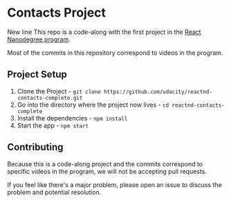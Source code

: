 # Contacts Project
New line
This repo is a code-along with the first project in the [React Nanodegree program](https://www.udacity.com/course/react-nanodegree--nd019).

Most of the commits in this repository correspond to videos in the program.

## Project Setup

1. Clone the Project - `git clone https://github.com/udacity/reactnd-contacts-complete.git`
2. Go into the directory where the project now lives - `cd reactnd-contacts-complete`
3. Install the dependencies - `npm install`
4. Start the app - `npm start`

## Contributing

Because this is a code-along project and the commits correspond to specific videos in the program, we will not be accepting pull requests.

If you feel like there's a major problem, please open an issue to discuss the problem and potential resolution.
